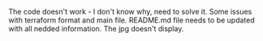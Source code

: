 The code doesn't work - I don't know why, need to solve it. Some issues with terraform format and main file.
README.md file needs to be updated with all nedded information.
The jpg doesn't display.